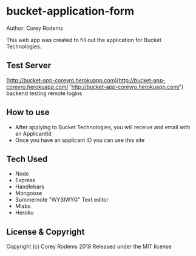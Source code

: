 # bucket-application-form
Author: Corey Rodems

This web app was created to fill out the application for Bucket Technologies.

## Test Server

[http://bucket-app-coreyro.herokuapp.com](http://bucket-app-coreyro.herokuapp.com/ 'http://bucket-app-coreyro.herokuapp.com/')
backend testing remote logins

## How to use
- After applying to Bucket Technologies, you will receive and email with an ApplicantId
- Once you have an applicant ID you can use this site 

## Tech Used
- Node
- Express
- Handlebars
- Mongoose
- Summernote "WYSIWYG" Text editor
- Mlabs
- Heroku


## License & Copyright
Copyright (c) Corey Rodems 2018
Released under the MIT license


